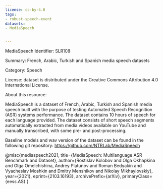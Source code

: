 ```yaml
---
license: cc-by-4.0
tags:
- robust-speech-event
datasets:
- MediaSpeech


---
```

MediaSpeech
Identifier: SLR108

Summary: French, Arabic, Turkish and Spanish media speech datasets

Category: Speech

License: dataset is distributed under the Creative Commons Attribution 4.0 International License.

About this resource:

MediaSpeech is a dataset of French, Arabic, Turkish and Spanish media speech built with the purpose of testing Automated Speech Recognition (ASR) systems performance. The dataset contains 10 hours of speech for each language provided.
The dataset consists of short speech segments automatically extracted from media videos available on YouTube and manually transcribed, with some pre- and post-processing.

Baseline models and wav version of the dataset can be found in the following git repository: https://github.com/NTRLab/MediaSpeech


@misc{mediaspeech2021,
      title={MediaSpeech: Multilanguage ASR Benchmark and Dataset}, 
      author={Rostislav Kolobov and Olga Okhapkina and Olga Omelchishina, Andrey Platunov and Roman Bedyakin and Vyacheslav Moshkin and Dmitry Menshikov and Nikolay Mikhaylovskiy},
      year={2021},
      eprint={2103.16193},
      archivePrefix={arXiv},
      primaryClass={eess.AS}
}
